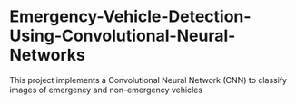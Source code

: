 # Emergency-Vehicle-Detection-Using-Convolutional-Neural-Networks
This project implements a Convolutional Neural Network (CNN) to classify images of emergency and non-emergency vehicles

